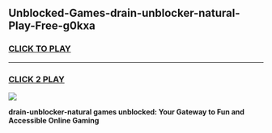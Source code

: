 
## Unblocked-Games-drain-unblocker-natural-Play-Free-g0kxa
<h3>
<a href="https://premium76.site?title=drain-unblocker-natural&ref=21A">CLICK TO PLAY</a></h3>
<hr>

<h3>
<a href="https://premium76.site?title=drain-unblocker-natural&ref=21A">CLICK 2 PLAY</a>
  
</h3>

<a href="https://premium76.site?title=drain-unblocker-natural&ref=21A"><img src="https://clearcache.store/games.png"></a>


**drain-unblocker-natural games unblocked: Your Gateway to Fun and Accessible Online Gaming**
